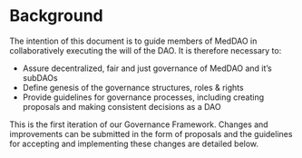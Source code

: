 # Background

The intention of this document is to guide members of MedDAO in collaboratively executing the will of the DAO. It is therefore necessary to:

* Assure decentralized, fair and just governance of MedDAO and it’s subDAOs
* Define genesis of the governance structures, roles & rights
* Provide guidelines for governance processes, including creating proposals and making consistent decisions as a DAO

This is the first iteration of our Governance Framework. Changes and improvements can be submitted in the form of proposals and the guidelines for accepting and implementing these changes are detailed below.
